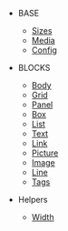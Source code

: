 * BASE

  * [Sizes](/base/sizes.md)
  * [Media](/base/media.md)
  * [Config](/base/config.md)
  <!-- * [Colors](/base/colors.md) -->
  <!-- * [Text](/base/text.md) -->

* BLOCKS

  * [Body](blocks/body.md)
  * [Grid](blocks/grid.md)
  * [Panel](blocks/panel.md)
  * [Box](blocks/box.md)
  * [List](blocks/list.md)
  * [Text](blocks/text.md)
  * [Link](blocks/link.md)
  * [Picture](blocks/picture.md)
  * [Image](blocks/image.md)
  * [Line](blocks/line.md)
  * [Tags](blocks/tags.md)

* Helpers

  * [Width](helpers/width.md)
